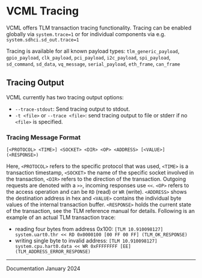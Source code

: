 # VCML Tracing

VCML offers TLM transaction tracing functionality.
Tracing can be enabled globally via `system.trace=1` or for individual components via e.g. `system.sdhci.sd_out.trace=1`

Tracing is available for all known payload types: `tlm_generic_payload`, `gpio_payload`,
`clk_payload`, `pci_payload`, `i2c_payload`, `spi_payload`, `sd_command`, `sd_data`,
`vq_message`, `serial_payload`, `eth_frame`, `can_frame`

## Tracing Output
VCML currently has two tracing output options:

* `--trace-stdout`: Send tracing output to stdout.
* `-t <file>` or `--trace <file>`: send tracing output to file or stderr if no `<file>` is specified.

### Tracing Message Format

`[<PROTOCOL> <TIME>] <SOCKET> <DIR> <OP> <ADDRESS> [<VALUE>] (<RESPONSE>)`

Here, `<PROTOCOL>` refers to the specific protocol that was used, `<TIME>` is a transaction timestamp, 
`<SOCKET>` the name of the specific socket involved in the transaction, `<DIR>` refers to the direction of the transaction. Outgoing requests are
denoted with a `>>`, incoming responses use `<<`. `<OP>` refers to the access
operation and can be `RD` (read) or `WR` (write). `<ADDRESS>` shows the
destination address in hex and `<VALUE>` contains the individual byte values of
the internal transaction buffer. `<RESPONSE>` holds the current state of the
transaction, see the TLM reference manual for details. Following is an example
of an actual TLM transaction trace:

* reading four bytes from address 0x100: `[TLM 10.910098127] system.uart0.thr << RD 0x0000100 [00 FF 00 FF] (TLM_OK_RESPONSE)`
* writing single byte to invalid address: `[TLM 10.910098127] system.cpu.hart0.data << WR 0xFFFFFFFF [EE] (TLM_ADDRESS_ERROR_RESPONSE)`


----
Documentation January 2024
